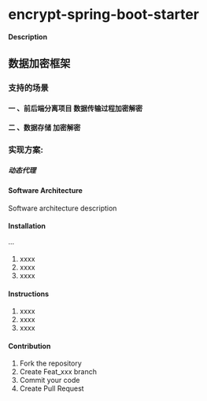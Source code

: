 # encrypt-spring-boot-starter

#### Description
## 数据加密框架
### 支持的场景 
#### 一 、前后端分离项目 数据传输过程加密解密
#### 二 、数据存储 加密解密

### 实现方案:
##### 动态代理

#### Software Architecture
Software architecture description

#### Installation
···
1.  xxxx
2.  xxxx
3.  xxxx

#### Instructions

1.  xxxx
2.  xxxx
3.  xxxx

#### Contribution

1.  Fork the repository
2.  Create Feat_xxx branch
3.  Commit your code
4.  Create Pull Request

